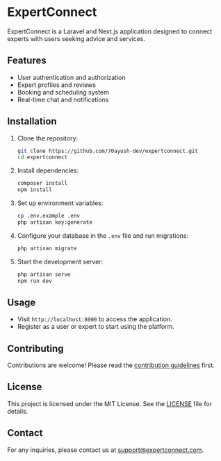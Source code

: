# ExpertConnect

ExpertConnect is a Laravel and Next.js application designed to connect experts with users seeking advice and services.

## Features

- User authentication and authorization
- Expert profiles and reviews
- Booking and scheduling system
- Real-time chat and notifications

## Installation

1. Clone the repository:
    ```bash
    git clone https://github.com/70ayush-dev/expertconnect.git
    cd expertconnect
    ```

2. Install dependencies:
    ```bash
    composer install
    npm install
    ```

3. Set up environment variables:
    ```bash
    cp .env.example .env
    php artisan key:generate
    ```

4. Configure your database in the `.env` file and run migrations:
    ```bash
    php artisan migrate
    ```

5. Start the development server:
    ```bash
    php artisan serve
    npm run dev
    ```

## Usage

- Visit `http://localhost:8000` to access the application.
- Register as a user or expert to start using the platform.

## Contributing

Contributions are welcome! Please read the [contribution guidelines](CONTRIBUTING.md) first.

## License

This project is licensed under the MIT License. See the [LICENSE](LICENSE) file for details.

## Contact

For any inquiries, please contact us at support@expertconnect.com.
